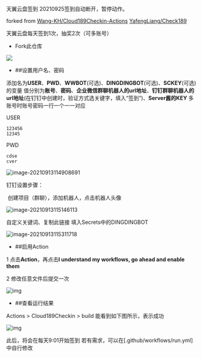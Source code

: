 天翼云盘签到  20210925签到自动断开，暂停动作。

forked from [Wang-KH/Cloud189Checkin-Actions](https://github.com/Wang-KH/Cloud189Checkin-Actions) [YafengLiang/Check189](https://github.com/YafengLiang/Check189)

天翼云盘每天签到1次，抽奖2次（可多账号）

- Fork此仓库

![](https://i.loli.net/2021/09/13/qc1Cy6mMnXa2YjO.jpg)

- ##设置用户名、密码

添加名为**USER**、**PWD**、**WWBOT**(可选)、**DINGDINGBOT**(可选)、**SCKEY**(可选)的变量
值分别为**账号**、**密码**、**企业微信群聊机器人的url地址**、**钉钉群聊机器人的url地址**(在钉钉中创建时，验证方式选关键字，填入“签到”)、**Server酱的KEY**
多账号时账号密码一行一个一一对应

USER

```
123456
12345
```

PWD

```
cdse
cver
```

![image-20210913114908691](https://i.loli.net/2021/09/13/rjJSVALXcW9lh3I.png)

钉钉设置步骤：

​	创建项目（群聊），添加机器人，点击机器人头像

![image-20210913115146113](https://i.loli.net/2021/09/13/ypZlRW5TGSP7QYU.png)

自定义关键词、复制此链接  填入Secrets中的DINGDINGBOT

![image-20210913115311718](https://i.loli.net/2021/09/13/YfEjMPDksZWJN5C.png)

- ##启用Action

1 点击**Action**，再点击**I understand my workflows, go ahead and enable them**

2 修改任意文件后提交一次

![img](https://i.loli.net/2021/09/13/AiQCEGBvVy3TeZk.png)

- ##查看运行结果

Actions > Cloud189Checkin > build
能看到如下图所示，表示成功

<img src="https://i.loli.net/2021/09/13/aHJ19iTIYhZNSVv.png" alt="img" style="zoom:100%;" />

此后，将会在每天9:01开始签到
若有需求，可以在[.github/workflows/run.yml]中自行修改

